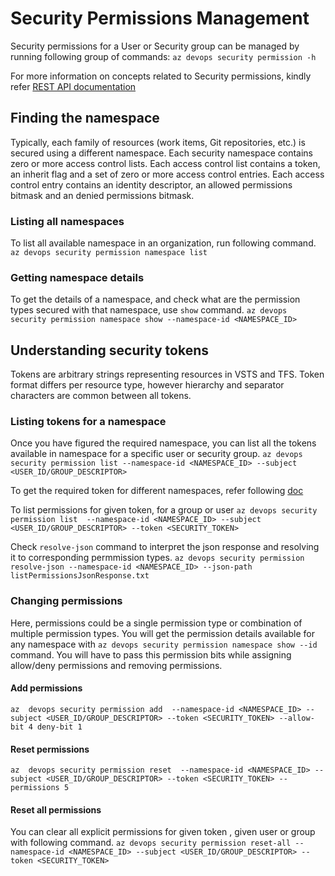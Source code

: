 # Security Permissions Management

Security permissions for a User or Security group can be managed by running following group of commands:
`az devops security permission -h`

For more information on concepts related to Security permissions, kindly refer [REST API documentation](https://docs.microsoft.com/en-us/rest/api/azure/devops/security/?view=azure-devops-rest-5.0)

## Finding the namespace

Typically, each family of resources (work items, Git repositories, etc.) is secured using a different namespace. Each security namespace contains zero or more access control lists. Each access control list contains a token, an inherit flag and a set of zero or more access control entries. Each access control entry contains an identity descriptor, an allowed permissions bitmask and an denied permissions bitmask.

### Listing all namespaces

To list all available namespace in an organization, run following command.
`az devops security permission namespace list`

### Getting namespace details

To get the details of a namespace, and check what are the permission types secured with that namespace, use `show` command.
`az devops security permission namespace show --namespace-id <NAMESPACE_ID>`

## Understanding security tokens

Tokens are arbitrary strings representing resources in VSTS and TFS. Token format differs per resource type, however hierarchy and separator characters are common between all tokens.

### Listing tokens for a namespace

Once you have figured the required namespace, you can list all the tokens available in namespace for a specific user or security group.
`az devops security permission list --namespace-id <NAMESPACE_ID> --subject <USER_ID/GROUP_DESCRIPTOR>`

To get the required token for different namespaces, refer following [doc](security_tokens.md)

To list permissions for given token, for a group or user
`az devops security permission list  --namespace-id <NAMESPACE_ID> --subject <USER_ID/GROUP_DESCRIPTOR> --token <SECURITY_TOKEN>`

Check `resolve-json` command to interpret the json response and resolving it to corresponding permmission types.
`az devops security permission resolve-json --namespace-id <NAMESPACE_ID> --json-path listPermissionsJsonResponse.txt`

### Changing permissions

Here, permissions could be a single permission type or combination of multiple permission types.
You will get the permission details available for any namespace with `az devops security permission namespace show --id` command.
You will have to pass this permission bits while assigning allow/deny permissions and removing permissions.

#### Add permissions

`az  devops security permission add  --namespace-id <NAMESPACE_ID> --subject <USER_ID/GROUP_DESCRIPTOR> --token <SECURITY_TOKEN> --allow-bit 4 deny-bit 1`

#### Reset permissions

`az  devops security permission reset  --namespace-id <NAMESPACE_ID> --subject <USER_ID/GROUP_DESCRIPTOR> --token <SECURITY_TOKEN> --permissions 5`

#### Reset all permissions

You can clear all explicit permissions for given token , given user or group with following command.
`az devops security permission reset-all --namespace-id <NAMESPACE_ID> --subject <USER_ID/GROUP_DESCRIPTOR> --token <SECURITY_TOKEN>`
